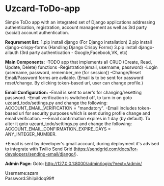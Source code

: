 # Uzcard-ToDo-app
Simple ToDo app with an integrated set of Django applications addressing authentication, registration, account management as well as 3rd party (social) account authentication.

<strong>Requrement list:</strong>
1.pip install django (For Django installation) 
2.pip install django-crispy-forms (Handling Django Crispy Forms) 
3.pip install django-allauth (3rd party authentication - Google,Facebook,VK, etc)


<strong>Main Components:</strong>
-TODO app that implements all CRUD (Create, Read, Update, Delete) functions
-Registration(email, username, password)
-Login (username, password, remember_me (for session))
-Change/Reset Email/Password forms are avilable. (Email is to be sent for password reset/change. By clicking token-based url, user can change profile.)


<strong>Email Configuration:</strong>
-Email is sent to user's for changing/resetting password.
-Email verification is switched off, to turn in on goto uzcard_todo/settings.py and change the following: ACCOUNT_EMAIL_VERIFICATION = "mandatory".
-Email includes token-based url for security purposes which is sent during profile change and email verification.
---Email confirmation expires in 1 day (by default). To alter it goto uzcard_todo/settings.py and change the following: ACCOUNT_EMAIL_CONFIRMATION_EXPIRE_DAYS = ANY_INTEGER_NUMBER.

*Email is sent by developer's gmail account, during deployment it's advised to integrate with Twilio Send Grid (https://sendgrid.com/docs/for-developers/sending-email/django/).


<strong>Admin Page:</strong>
Goto: http://127.0.0.1:8000/admin/login/?next=/admin/

Username:azam </br>
Password:Shilpildoq99#
